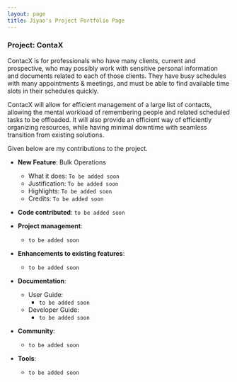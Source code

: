 ```yaml
---
layout: page
title: Jiyao's Project Portfolio Page
---
```


### Project: ContaX

ContacX is for professionals who have many clients, current and prospective, who may possibly work with sensitive personal information and documents related to each of those clients. They have busy schedules with many appointments & meetings, and must be able to find available time slots in their schedules quickly.

ContacX will allow for efficient management of a large list of contacts, allowing the mental workload of remembering people and related scheduled tasks to be offloaded. It will also provide an efficient way of efficiently organizing resources, while having minimal downtime with seamless transition from existing solutions.

Given below are my contributions to the project.

* **New Feature**: Bulk Operations
  * What it does: `To be added soon`
  * Justification: `To be added soon`
  * Highlights: `To be added soon`
  * Credits: `To be added soon`

* **Code contributed**: `to be added soon`

* **Project management**:
  * `to be added soon`

* **Enhancements to existing features**:
  * `to be added soon`

* **Documentation**:
  * User Guide:
    * `to be added soon`
  * Developer Guide:
    * `to be added soon`

* **Community**:
  * `to be added soon`

* **Tools**:
  * `to be added soon`

